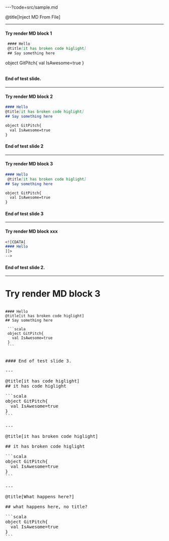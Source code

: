 ---?code=src/sample.md

@title[Inject MD From File]

---

#### Try render MD block 1

```markdown
 #### Hello
 @title[it has broken code higlight]
 ## Say something here

 ```
 object GitPitch{
   val IsAwesome=true
 }
 ```
```

#### End of test slide.

---

#### Try render MD block 2

```markdown
#### Hello
@title[it has broken code higlight]
## Say something here

object GitPitch{
  val IsAwesome=true
}
```

#### End of test slide 2

---

#### Try render MD block 3

```markdown
#### Hello
 @title[it has broken code higlight]
## Say something here

object GitPitch{
  val IsAwesome=true
}
```

#### End of test slide 3

---


#### Try render MD block xxx

```markdown
<![CDATA[
#### Hello
]]>
-->
```

#### End of test slide 2.

---

# Try render MD block 3

<pre><code>
#### Hello
@title[it has broken code higlight]
## Say something here

 ```scala
 object GitPitch{
   val IsAwesome=true
 }
 ```
</code><pre>

#### End of test slide 3.

---

@title[it has code higlight]
## it has code higlight

```scala
object GitPitch{
  val IsAwesome=true
}
```

---

@title[it has broken code higlight]

## it has broken code higlight

```scala
object GitPitch{
  val IsAwesome=true
}
```

---

@title[What happens here?]

## what happens here, no title?

```scala
object GitPitch{
  val IsAwesome=true
}
```
